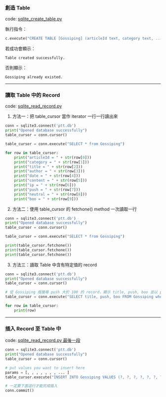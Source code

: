 ### 創造 Table

code: [sqlite_create_table.py](https://github.com/YoEugene/PTT_ChatBot_2017S/blob/master/sqlite_create_table.py)

執行指令：

```python
c.execute("CREATE TABLE [Gossiping] (articleId text, category text, ... , push real, boo real)")
```

若成功會顯示：

```
Table created successfully.
```

否則顯示：

```
Gossiping already existed.
```

***

### 讀取 Table 中的 Record

code: [sqlite_read_record.py](https://github.com/YoEugene/PTT_ChatBot_2017S/blob/master/sqlite_read_record.py)

1. 方法一：把 table_cursor 當作 iterator 一行一行讀出來

```python
conn = sqlite3.connect('ptt.db')
print("Opened database successfully")
table_cursor = conn.cursor()

table_cursor = conn.execute("SELECT * from Gossiping")

for row in table_cursor:
    print("articleId = " + str(row[0]))
    print("category = " + str(row[1]))
    print("title = " + str(row[2]))
    print("author = " + str(row[3]))
    print("date = " + str(row[4]))
    print("content = " + str(row[5]))
    print("ip = " + str(row[6]))
    print("push = " + str(row[7]))
    print("neutral = " + str(row[8]))
    print("boo = " + str(row[9]))
```

2. 方法二：使用 table_cursor 的 fetchone() method 一次讀取一行

```python
conn = sqlite3.connect('ptt.db')
print("Opened database successfully")
table_cursor = conn.cursor()

table_cursor = conn.execute("SELECT * from Gossiping")

print(table_cursor.fetchone())
print(table_cursor.fetchone())
print(table_cursor.fetchone())
```

3. 方法三：讀取 Table 中含有特定值的 record

```python
conn = sqlite3.connect('ptt.db')
print("Opened database successfully")
table_cursor = conn.cursor()

# 從 Gossiping 版搜尋 push 大於 100 的 record，顯示 title, push, boo 並以 push 數降序排列
table_cursor = conn.execute("SELECT title, push, boo FROM Gossiping where push > 100 ORDER BY push DESC" )

for row in table_cursor:
    print(row)
```

***

### 插入 Record 至 Table 中

code: [sqlite_read_record.py 最後一段](https://github.com/YoEugene/PTT_ChatBot_2017S/blob/master/sqlite_read_record.py)

```python
conn = sqlite3.connect('ptt.db')
print("Opened database successfully")
table_cursor = conn.cursor()

# put values you want to insert here
params = [, , , , , , , ... ]
table_cursor.execute("INSERT INTO Gossiping VALUES (?, ?, ?, ?, ?, ?, ?, ?, ?, ?)", params)

# 一定要下面這行才能完成插入
conn.commit()
```